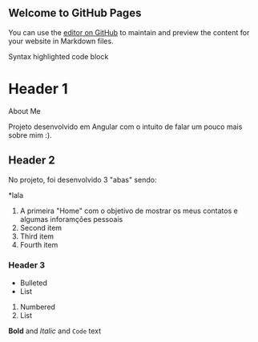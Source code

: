## Welcome to GitHub Pages

You can use the [editor on GitHub](https://github.com/guiizis/AboutMe/edit/gh-pages/index.md) to maintain and preview the content for your website in Markdown files.


 
Syntax highlighted code block

# Header 1
About Me

Projeto desenvolvido em Angular com o intuito de falar um pouco mais sobre mim :).


## Header 2
No projeto, foi desenvolvido 3 "abas"  sendo: 

*lala
1. A primeira "Home" com o objetivo de mostrar os meus contatos e algumas inforamções pessoais
2. Second item
3. Third item
4. Fourth item

### Header 3

- Bulleted
- List

1. Numbered
2. List

**Bold** and _Italic_ and `Code` text

 
 
